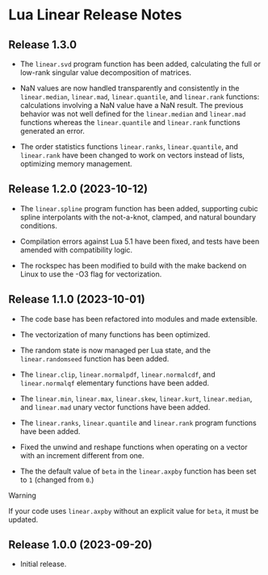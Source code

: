 # Lua Linear Release Notes


## Release 1.3.0

- The `linear.svd` program function has been added, calculating the full or low-rank singular
value decomposition of matrices.

- NaN values are now handled transparently and consistently in the `linear.median`, `linear.mad`,
`linear.quantile`, and `linear.rank` functions: calculations involving a NaN value have a NaN
result. The previous behavior was not well defined for the `linear.median` and `linear.mad`
functions whereas the `linear.quantile` and `linear.rank` functions generated an error.

- The order statistics functions `linear.ranks`, `linear.quantile`, and `linear.rank` have been
changed to work on vectors instead of lists, optimizing memory management.


## Release 1.2.0 (2023-10-12)

- The `linear.spline` program function has been added, supporting cubic spline interpolants with
the not-a-knot, clamped, and natural boundary conditions.

- Compilation errors against Lua 5.1 have been fixed, and tests have been amended with
compatibility logic.

- The rockspec has been modified to build with the make backend on Linux to use the -O3 flag
for vectorization.


## Release 1.1.0 (2023-10-01)

- The code base has been refactored into modules and made extensible.

- The vectorization of many functions has been optimized.

- The random state is now managed per Lua state, and the `linear.randomseed` function has been
added.

- The `linear.clip`, `linear.normalpdf`, `linear.normalcdf`, and `linear.normalqf` elementary
functions have been added.

- The `linear.min`, `linear.max`, `linear.skew`, `linear.kurt`, `linear.median`, and `linear.mad`
unary vector functions have been added.

- The `linear.ranks`, `linear.quantile` and `linear.rank` program functions have been added.

- Fixed the unwind and reshape functions when operating on a vector with an increment different
from one.

- The the default value of `beta` in the `linear.axpby` function has been set to `1` (changed from
`0`.)

> [!WARNING]
> If your code uses `linear.axpby` without an explicit value for `beta`, it must be updated.


## Release 1.0.0 (2023-09-20)

- Initial release.
